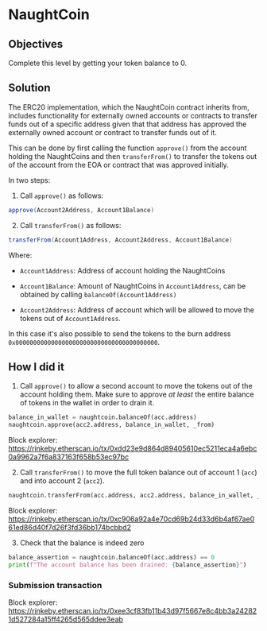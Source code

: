# NaughtCoin

## Objectives

Complete this level by getting your token balance to 0.

## Solution

The ERC20 implementation, which the NaughtCoin contract inherits from, includes functionality for externally owned accounts or contracts to transfer funds out of a specific address given that that address has approved the externally owned account or contract to transfer funds out of it.

This can be done by first calling the function `approve()` from the account holding the NaughtCoins and then `transferFrom()` to transfer the tokens out of the account from the EOA or contract that was approved initially.

In two steps:

1. Call `approve()` as follows:

```cs
approve(Account2Address, Account1Balance)
```

2. Call `transferFrom()` as follows:

```cs
transferFrom(Account1Address, Account2Address, Account1Balance)
```

Where:

* `Account1Address`: Address of account holding the NaughtCoins
  
* `Account1Balance`: Amount of NaughtCoins in `Account1Address`, can be obtained by calling `balanceOf(Account1Address)`
  
* `Account2Address`: Address of account which will be allowed to move the tokens out of `Account1Address`. 

In this case it's also possible to send the tokens to the burn address `0x0000000000000000000000000000000000000000`.

## How I did it

1. Call `approve()` to allow a second account to move the tokens out of the account holding them. Make sure to approve *at least* the entire balance of tokens in the wallet in order to drain it.

```python
balance_in_wallet = naughtcoin.balanceOf(acc.address)
naughtcoin.approve(acc2.address, balance_in_wallet, _from)
```

Block explorer: https://rinkeby.etherscan.io/tx/0xdd23e9d864d89405610ec5211eca4a6ebc0a9962a7f6a837163f658b53ec97bc

2. Call `transferFrom()` to move the full token balance out of account 1 (`acc`) and into account 2 (`acc2`).

```python
naughtcoin.transferFrom(acc.address, acc2.address, balance_in_wallet, _from2)
```

Block explorer: https://rinkeby.etherscan.io/tx/0xc906a92a4e70cd69b24d33d6b4af67ae061ed86d40f7d26f3fd36bb174bcbbd2

3. Check that the balance is indeed zero

```python
balance_assertion = naughtcoin.balanceOf(acc.address) == 0
print(f"The account balance has been drained: {balance_assertion}")
```

### Submission transaction

Block explorer: https://rinkeby.etherscan.io/tx/0xee3cf83fb11b43d97f5667e8c4bb3a242821d527284a15ff4265d565ddee3eab
